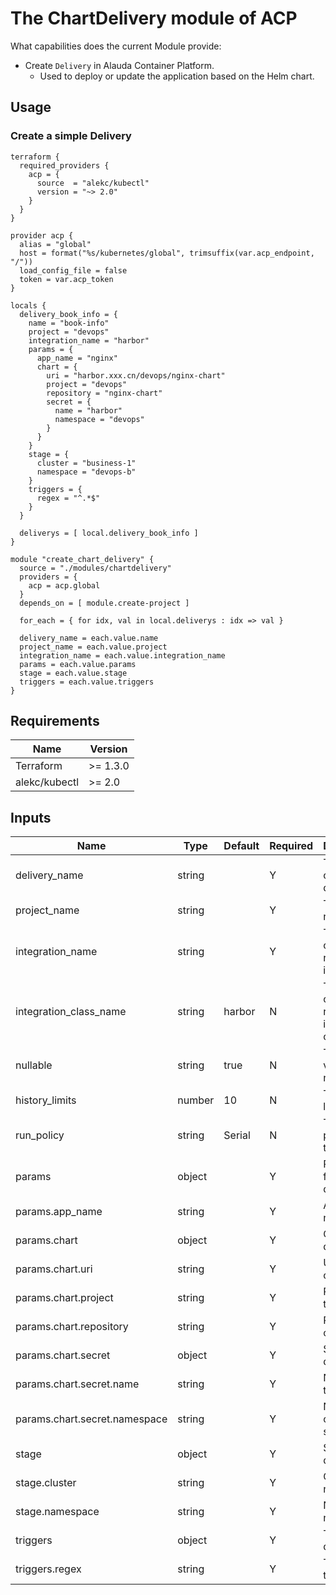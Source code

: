 # The ChartDelivery module of ACP

What capabilities does the current Module provide:

- Create `Delivery` in Alauda Container Platform.
  - Used to deploy or update the application based on the Helm chart.

## Usage

### Create a simple Delivery

```hcl
terraform {
  required_providers {
    acp = {
      source  = "alekc/kubectl"
      version = "~> 2.0"
    }
  }
}

provider acp {
  alias = "global"
  host = format("%s/kubernetes/global", trimsuffix(var.acp_endpoint, "/"))
  load_config_file = false
  token = var.acp_token
}

locals {
  delivery_book_info = {
    name = "book-info"
    project = "devops"
    integration_name = "harbor"
    params = {
      app_name = "nginx"
      chart = {
        uri = "harbor.xxx.cn/devops/nginx-chart"
        project = "devops"
        repository = "nginx-chart"
        secret = {
          name = "harbor"
          namespace = "devops"
        }
      }
    }
    stage = {
      cluster = "business-1"
      namespace = "devops-b"
    }
    triggers = {
      regex = "^.*$"
    }
  }

  deliverys = [ local.delivery_book_info ]
}

module "create_chart_delivery" {
  source = "./modules/chartdelivery"
  providers = {
    acp = acp.global
  }
  depends_on = [ module.create-project ]

  for_each = { for idx, val in local.deliverys : idx => val }

  delivery_name = each.value.name
  project_name = each.value.project
  integration_name = each.value.integration_name
  params = each.value.params
  stage = each.value.stage
  triggers = each.value.triggers
}
```

## Requirements

| Name          | Version  |
| ------------- | -------- |
| Terraform     | >= 1.3.0 |
| alekc/kubectl | >= 2.0   |


## Inputs

| Name                    | Type   | Default | Required | Description                                      |
|-------------------------|--------|---------|----------|--------------------------------------------------|
| delivery_name           | string |         | Y        | The name of the delivery                         |
| project_name            | string |         | Y        | The project name                                 |
| integration_name        | string |         | Y        | The name of the registry integration             |
| integration_class_name  | string | harbor  | N        | The name of the registry integration class       |
| nullable                | string | true    | N        | The artifact value is nullable                   |
| history_limits          | number | 10      | N        | The history limits                               |
| run_policy              | string | Serial  | N        | The run policy of the delivery                   |
| params                  | object |         | Y        | Parameters for the delivery                      |
| params.app_name         | string |         | Y        | Application name                                 |
| params.chart            | object |         | Y        | Chart details                                    |
| params.chart.uri        | string |         | Y        | URI of the chart                                 |
| params.chart.project    | string |         | Y        | Project of the chart                             |
| params.chart.repository | string |         | Y        | Repository of the chart                          |
| params.chart.secret     | object |         | Y        | Secret details                                   |
| params.chart.secret.name | string |        | Y        | Name of the secret                               |
| params.chart.secret.namespace | string |   | Y        | Namespace of the secret                          |
| stage                   | object |         | Y        | Stage details                                    |
| stage.cluster           | string |         | Y        | Cluster name                                     |
| stage.namespace         | string |         | Y        | Namespace name                                   |
| triggers                | object |         | Y        | Trigger details                                  |
| triggers.regex          | string |         | Y        | The trigger tag regex                            |
